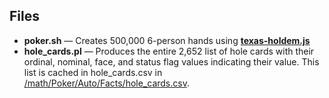 ## Files
- **poker.sh** — Creates 500,000 6-person hands using **[texas-holdem.js](https://github.com/wrightben/texas-holdem)**
- **hole_cards.pl** — Produces the entire 2,652 list of hole cards with their ordinal, nominal, face, and status flag values indicating their value. This list is cached in hole_cards.csv in [/math/Poker/Auto/Facts/hole_cards.csv](https://github.com/wrightben/math/blob/master/Poker/Auto/Facts/hole_cards.csv).